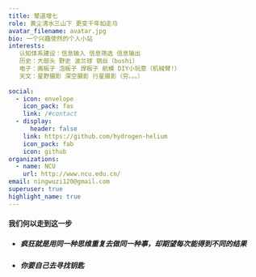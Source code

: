 ```yaml
---
title: 辇道增七
role: 黄尘清水三山下 更变千年如走马
avatar_filename: avatar.jpg
bio: 一个兴趣使然的个人小站
interests:
   认知体系建设：信息输入 信息筛选 信息输出
   历史：大部头 野史 波兰球 钢丝（bushi）
   电子：画板子 泡板子 焊板子 航模 DIY小玩意（机械臂!）
   天文：星野摄影 深空摄影 行星摄影（穷。。。）
 
social:
  - icon: envelope
    icon_pack: fas
    link: /#contact
  - display:
      header: false
    link: https://github.com/hydrogen-helium
    icon_pack: fab
    icon: github
organizations:
  - name: NCU
    url: http://www.ncu.edu.cn/
email: ningwuzi120@gmail.com
superuser: true
highlight_name: true
---
```


  #### 我们何以走到这一步
- ##### 疯狂就是用同一种思维重复去做同一种事，却期望每次能得到不同的结果
- ##### 你要自己去寻找钥匙